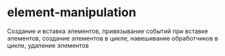 # element-manipulation
Создание и вставка элементов, привязывание событий при вставке элементов, создание элементов в цикле, навешивание обработчиков в цикле, удаление элементов
